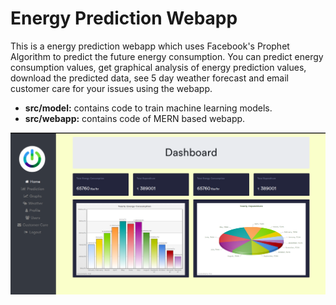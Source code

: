 # Energy Prediction Webapp
This is a energy prediction webapp which uses Facebook's Prophet Algorithm to predict the future energy consumption. You can predict energy consumption values, get graphical analysis of energy prediction values, download the predicted data, see 5 day weather forecast and email customer care for your issues using the webapp.
* **src/model:** contains code to train machine learning models.
* **src/webapp:** contains code of MERN based webapp.

![img](images/webapp.png)

